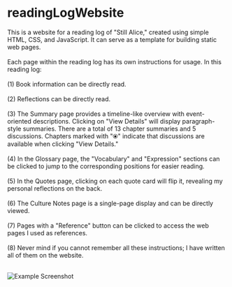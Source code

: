 # readingLogWebsite

This is a website for a reading log of "Still Alice," created using simple HTML, CSS, and JavaScript. It can serve as a template for building static web pages.
<br><br>
Each page within the reading log has its own instructions for usage. In this reading log:
<br><br>
(1) Book information can be directly read.<br><br>
(2) Reflections can be directly read.<br><br>
(3) The Summary page provides a timeline-like overview with event-oriented descriptions. Clicking on "View Details" will display paragraph-style summaries. There are a total of 13 chapter summaries and 5 discussions. Chapters marked with "⦿" indicate that discussions are available when clicking "View Details."<br><br>
(4) In the Glossary page, the "Vocabulary" and "Expression" sections can be clicked to jump to the corresponding positions for easier reading.<br><br>
(5) In the Quotes page, clicking on each quote card will flip it, revealing my personal reflections on the back.<br><br>
(6) The Culture Notes page is a single-page display and can be directly viewed.<br><br>
(7) Pages with a "Reference" button can be clicked to access the web pages I used as references.<br><br>
(8) Never mind if you cannot remember all these instructions; I have written all of them on the website.<br><br>

![Example Screenshot](https://imgur.com/a/fGUbX3x)

